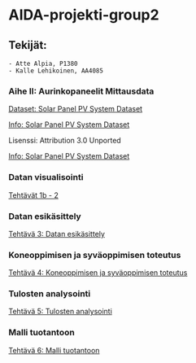 # AIDA-projekti-group2

## Tekijät:
    - Atte Alpia, P1380
    - Kalle Lehikoinen, AA4085


### Aihe II: Aurinkopaneelit Mittausdata

[Dataset: Solar Panel PV System Dataset](https://www.kaggle.com/datasets/arnavsharmaas/solar-panel-pv-system-dataset)

[Info: Solar Panel PV System Dataset](https://emp.lbl.gov/tracking-the-sun)

Lisenssi: Attribution 3.0 Unported


[Info: Solar Panel PV System Dataset](https://emp.lbl.gov/tracking-the-sun)

### Datan visualisointi

[Tehtävät 1b - 2](https://gitlab.labranet.jamk.fi/P1380/aida-projekti-group2/-/blob/main/Solar-dataset-group2.ipynb)

### Datan esikäsittely

[Tehtävä 3: Datan esikäsittely](https://gitlab.labranet.jamk.fi/P1380/aida-projekti-group2/-/blob/main/datan_esikasittely.ipynb)

### Koneoppimisen ja syväoppimisen toteutus

[Tehtävä 4: Koneoppimisen ja syväoppimisen toteutus](https://gitlab.labranet.jamk.fi/P1380/aida-projekti-group2/-/blob/main/Koneoppiminen.ipynb)

### Tulosten analysointi

[Tehtävä 5: Tulosten analysointi](https://gitlab.labranet.jamk.fi/P1380/aida-projekti-group2/-/blob/main/Analyysi.ipynb)

### Malli tuotantoon

[Tehtävä 6: Malli tuotantoon](https://gitlab.labranet.jamk.fi/P1380/aida-projekti-group2/-/blob/main/malli_tuotantoon.ipynb)
